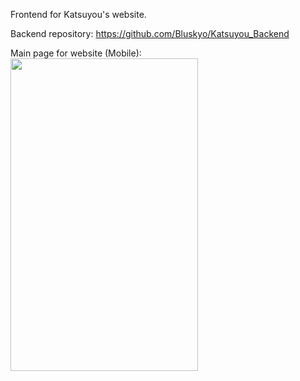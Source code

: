 Frontend for Katsuyou's website.

Backend repository: https://github.com/Bluskyo/Katsuyou_Backend

Main page for website (Mobile): <br>
<img src="https://github.com/user-attachments/assets/95778ce4-1242-4227-8deb-c7a7b5794d9b" width="300" height="500">
